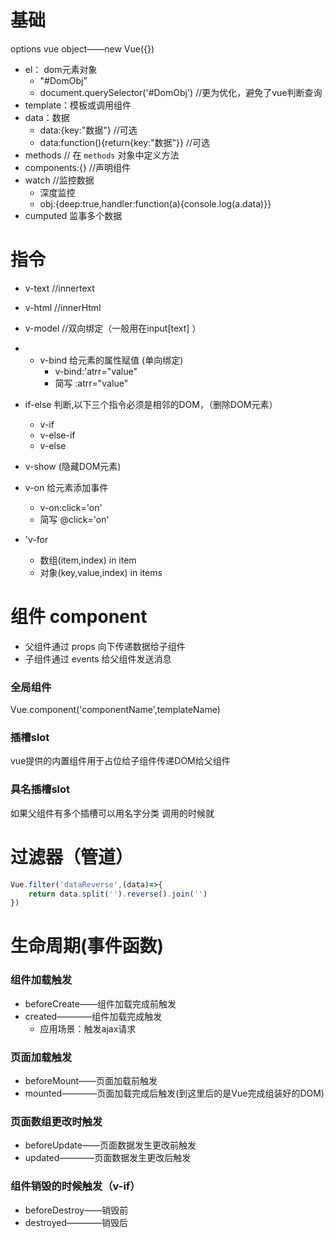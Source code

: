 # 基础
options vue object——new Vue({})
- el： dom元素对象
    - "#DomObj"
    - document.querySelector('#DomObj') //更为优化，避免了vue判断查询
- template：模板或调用组件
- data：数据
    - data:{key:"数据"}   //可选
    - data:function(){return{key:"数据"}} //可选
- methods 	// 在 `methods` 对象中定义方法
- components:{}     //声明组件
- watch		//监控数据
	- 深度监控
	- obj:{deep:true,handler:function(a){console.log(a.data)}}
- cumputed 监事多个数据
# 指令
- v-text    //innertext
- v-html    //innerHtml
- v-model	//双向绑定（一般用在input[text] ）
- - v-bind 给元素的属性赋值 (单向绑定)
    - v-bind:'atrr="value"
    - 简写 :atrr="value"
- if-else 判断,以下三个指令必须是相邻的DOM，（删除DOM元素）
    - v-if
    - v-else-if
    - v-else
- v-show (隐藏DOM元素)

- v-on 给元素添加事件
    - v-on:click='on'
    - 简写 @click='on'
- 'v-for
    - 数组(item,index) in item
    - 对象(key,value,index) in items
# 组件 component
-   父组件通过 props 向下传递数据给子组件
- 子组件通过 events 给父组件发送消息

### 全局组件
Vue.component('componentName',templateName)
### 插槽slot
vue提供的内置组件<slot></slot>用于占位给子组件传递DOM给父组件
### 具名插槽slot
如果父组件有多个插槽可以用名字分类<slot name='one'></slot> 调用的时候就<div slot='one'></div>

# 过滤器（管道）
```javascript
Vue.filter('dataReverse',(data)=>{
    return data.split('').reverse().join('')
})
```

# 生命周期(事件函数)
### 组件加载触发
- beforeCreate——组件加载完成前触发
- created————组件加载完成触发
	- 应用场景：触发ajax请求
### 页面加载触发
- beforeMount——页面加载前触发
- mounted————页面加载完成后触发(到这里后的是Vue完成组装好的DOM)
### 页面数组更改时触发
- beforeUpdate——页面数据发生更改前触发
- updated————页面数据发生更改后触发
### 组件销毁的时候触发（v-if）
- beforeDestroy——销毁前
- destroyed————销毁后
